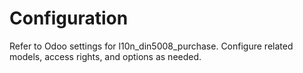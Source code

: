 # Configuration

Refer to Odoo settings for l10n_din5008_purchase. Configure related models, access rights, and options as needed.
